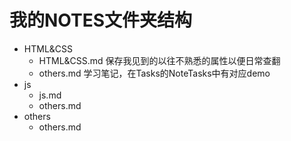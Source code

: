 # 我的NOTES文件夹结构

* HTML&CSS
  * HTML&CSS.md	            保存我见到的以往不熟悉的属性以便日常查翻
  * others.md               学习笔记，在Tasks的NoteTasks中有对应demo                
* js
  * js.md 			
  * others.md
* others
  * others.md